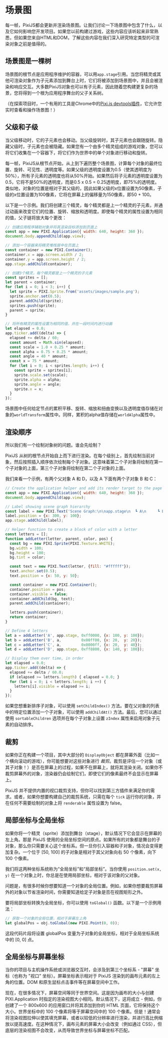 # 场景图

每一帧，PixiJS都会更新并渲染场景图。让我们讨论一下场景图中包含了什么，以及它如何影响您开发项目。如果您以前构建过游戏，这些内容应该听起来非常熟悉，但如果您来自HTML和DOM，了解这些内容在我们深入研究特定类型的可渲染对象之前是值得的。

## 场景图是一棵树

场景图的根节点是应用程序维护的容器，可以用`app.stage`引用。当您将精灵或其他可渲染对象作为子元素添加到舞台上时，它们将被添加到场景图中，并且会被渲染和响应交互。大多数PixiJS对象也可以有子元素，因此随着您构建更复杂的场景，您将得到一个根为应用程序舞台的父子关系树。

（在探索项目时，一个有用的工具是Chrome中的[Pixi.js devtools插件](https://chrome.google.com/webstore/detail/pixijs-devtools/aamddddknhcagpehecnhphigffljadon)，它允许您实时查看和操作场景图！）

## 父级和子级

当父级移动时，它的子元素也会移动。当父级旋转时，其子元素也会跟随旋转。隐藏父级时，子元素也会被隐藏。如果您有一个由多个精灵组成的游戏对象，您可以将它们收集在一个容器下，将它们作为世界中的单个对象进行移动和旋转。

<!--TODO：验证这一点 - 模糊记得例如对变换的缓存，以避免每帧运行树？-->

每一帧，PixiJS从根节点开始，从上到下遍历整个场景图，计算每个对象的最终位置、旋转、可见性、透明度等。如果父级的透明度设置为0.5（使其透明度为50%），所有子元素的透明度也将从50%开始。如果然后将子元素的透明度设置为0.5，它将不是50%的透明度，而是0.5 x 0.5 = 0.25透明度，即75%的透明度。类似地，对象的位置是相对于其父级的，因此如果父级的x位置设置为50像素，子级的x位置设置为100像素，它将在屏幕上的偏移量为150像素，即50 + 100。

以下是一个示例。我们将创建三个精灵，每个精灵都是上一个精灵的子元素，并通过动画来改变它们的位置、旋转、缩放和透明度。即使每个精灵的属性设置为相同的值，父子链将放大每个更改：

```javascript
// 创建应用程序辅助对象并将其渲染目标添加到页面上
const app = new PIXI.Application({ width: 640, height: 360 });
document.body.appendChild(app.view);

// 添加一个容器来将精灵堆栈居中在页面上
const container = new PIXI.Container();
container.x = app.screen.width / 2;
container.y = app.screen.height / 2;
app.stage.addChild(container);

// 创建3个精灵，每个精灵都是上一个精灵的子元素
const sprites = [];
let parent = container;
for (let i = 0; i < 3; i++) {
  let sprite = PIXI.Sprite.from('assets/images/sample.png');
  sprite.anchor.set(0.5);
  parent.addChild(sprite);
  sprites.push(sprite);
  parent = sprite;
}

// 将所有精灵的属性设置为相同的值，并在一段时间内进行动画
let elapsed = 0.0;
app.ticker.add((delta) => {
  elapsed += delta / 60;
  const amount = Math.sin(elapsed);
  const scale = 1.0 + 0.25 * amount;
  const alpha = 0.75 + 0.25 * amount;
  const angle = 40 * amount;
  const x = 75 * amount;
  for (let i = 0; i < sprites.length; i++) {
    const sprite = sprites[i];
    sprite.scale.set(scale);
    sprite.alpha = alpha;
    sprite.angle = angle;
    sprite.x = x;
  }
});
```

场景图中任何给定节点的累积平移、旋转、缩放和扭曲变换以及透明度值存储在对象的`worldTransform`属性中。同样，累积的alpha值存储在`worldAlpha`属性中。

## 渲染顺序

所以我们有一个绘制对象树的问题。谁会先绘制？

PixiJS 从树的根节点开始自上而下进行渲染。在每个级别上，首先绘制当前对象，然后按照插入顺序依次绘制每个子对象。这意味着第二个子对象将绘制在第一个子对象的上面，第三个子对象将绘制在第二个子对象的上面。

我们来看一个示例，有两个父对象 A 和 D，以及 A 下面有两个子对象 B 和 C：



```javascript
// Create the application helper and add its render target to the page
const app = new PIXI.Application({ width: 640, height: 360 });
document.body.appendChild(app.view);

// Label showing scene graph hierarchy
const label = new PIXI.Text('Scene Graph:\n\napp.stage\n  ┗ A\n     ┗ B\n     ┗ C\n  ┗ D', {fill: '#ffffff'});
label.position = {x: 300, y: 100};
app.stage.addChild(label);

// Helper function to create a block of color with a letter
const letters = [];
function addLetter(letter, parent, color, pos) {
  const bg = new PIXI.Sprite(PIXI.Texture.WHITE);
  bg.width = 100;
  bg.height = 100;
  bg.tint = color;

  const text = new PIXI.Text(letter, {fill: "#ffffff"});
  text.anchor.set(0.5);
  text.position = {x: 50, y: 50};

  const container = new PIXI.Container();
  container.position = pos;
  container.visible = false;
  container.addChild(bg, text);
  parent.addChild(container);

  letters.push(container);
  return container;
}

// Define 4 letters
let a = addLetter('A', app.stage, 0xff0000, {x: 100, y: 100});
let b = addLetter('B', a,         0x00ff00, {x: 20,  y: 20});
let c = addLetter('C', a,         0x0000ff, {x: 20,  y: 40});
let d = addLetter('D', app.stage, 0xff8800, {x: 140, y: 100});

// Display them over time, in order
let elapsed = 0.0;
app.ticker.add((delta) => {
  elapsed += delta / 60.0;
  if (elapsed >= letters.length) { elapsed = 0.0; }
  for (let i = 0; i < letters.length; i ++) {
    letters[i].visible = elapsed >= i;
  }
});
```

如果您想重新排序子对象，可以使用 `setChildIndex()` 方法。要在父对象的列表中的特定位置添加一个子对象，可以使用 `addChildAt()` 方法。最后，您可以通过使用 `sortableChildren` 选项并在每个子对象上设置 `zIndex` 属性来启用对象子元素的自动排序。

## 裁剪

如果你正在构建一个项目，其中大部分的 `DisplayObject` 都在屏幕外面（比如一个横向滚动的游戏），你可能想要对这些对象进行 *裁剪*。裁剪是评估一个对象（或其子对象！）是否在屏幕上的过程，如果不在屏幕上，就将其渲染关闭。如果你不裁剪屏幕外的对象，渲染器仍会绘制它们，即使它们的像素最终不会显示在屏幕上。

PixiJS 并不提供内置的视口裁剪支持，但你可以找到第三方插件来满足你的需求。或者，如果你想要构建自己的裁剪系统，只需在每个 `tick` 运行你的对象，并在任何不需要绘制的对象上将 `renderable` 属性设置为 false。

## 局部坐标与全局坐标

如果你将一个精灵（sprite）添加到舞台（stage），默认情况下它会显示在屏幕的左上角。那是 PixiJS 使用的全局坐标空间的原点。如果所有的对象都是舞台的子对象，那么你只需要关心这个坐标系。但一旦你引入容器和子对象，情况会变得更加复杂。一个位于 [50, 100] 的子对象是相对于其父对象向右 50 个像素，向下 100 个像素。

我们将这两种坐标系统称为“全局坐标”和“局部坐标”。当你使用 `position.set(x, y)` 在一个对象上时，你总是在使用局部坐标，相对于该对象的父对象。

问题是，有很多时候你想要知道一个对象的全局位置。例如，如果你想要裁剪屏幕外的对象以节省渲染时间，你需要知道给定子对象是否在视图矩形之外。

要将局部坐标转换为全局坐标，你可以使用 `toGlobal()` 函数。以下是一个示例用法：

```javascript
// 获取一个对象的全局位置，相对于屏幕左上角
let globalPos = obj.toGlobal(new PIXI.Point(0, 0));
```

这段代码片段将设置 globalPos 变量为子对象的全局坐标，相对于全局坐标系统中的 [0, 0] 点。

## 全局坐标与屏幕坐标

当你的项目与主机操作系统或浏览器交互时，会涉及到第三个坐标系 - "屏幕" 坐标（也称为 "视口" 坐标）。屏幕坐标表示相对于 PixiJS 渲染到的画布元素的左上角的位置。DOM 和原生鼠标点击事件等在屏幕空间中工作。

现在，在很多情况下，屏幕空间等同于世界空间。这是因为画布的大小与创建 PIXI.Application 时指定的渲染视图大小相同。默认情况下，这将成立 - 例如，你创建了一个 800x600 的应用窗口并将其添加到你的 HTML 页面，它将保持这个大小。世界坐标中的 100 个像素将等于屏幕空间中的 100 个像素。但是！通常会将渲染视图拉伸以使其填充屏幕，或者以较低的分辨率进行渲染，并进行高比例缩放以提高速度。在这种情况下，画布元素的屏幕大小会改变（例如通过 CSS），但底层的渲染视图不会改变，从而导致世界坐标与屏幕坐标不匹配。

<!--TODO: 从世界坐标转换到屏幕坐标的最佳方法是什么？-->

